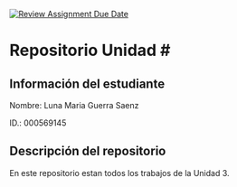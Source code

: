[![Review Assignment Due Date](https://classroom.github.com/assets/deadline-readme-button-22041afd0340ce965d47ae6ef1cefeee28c7c493a6346c4f15d667ab976d596c.svg)](https://classroom.github.com/a/Z_dZlf3Z)
# Repositorio Unidad \#
## Información del estudiante
Nombre:  Luna Maria Guerra Saenz

ID.: 000569145

## Descripción del repositorio
En este repositorio estan todos los trabajos de la Unidad 3.
